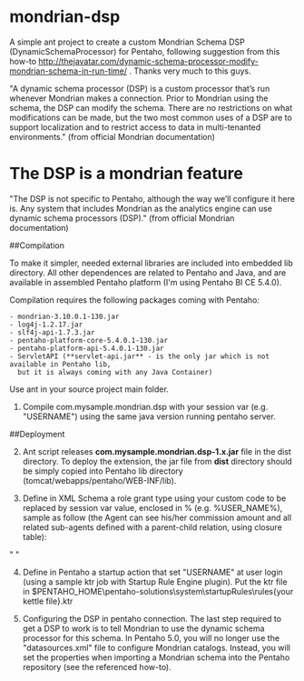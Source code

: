 # mondrian-dsp
A simple ant project to create a custom Mondrian Schema DSP (DynamicSchemaProcessor) for Pentaho, following suggestion from
this how-to http://thejavatar.com/dynamic-schema-processor-modify-mondrian-schema-in-run-time/ .
Thanks very much to this guys.

"A dynamic schema processor (DSP) is a custom processor that’s run whenever Mondrian makes a connection. Prior to Mondrian using the schema, the DSP can modify the schema. 
There are no restrictions on what modifications can be made, but the two most common uses of a DSP are to support localization and to restrict access to data in multi-tenanted environments." (from official Mondrian documentation) 

The DSP is a mondrian feature 
=============================
"The DSP is not specific to Pentaho, although the way we’ll configure it here is. Any system that includes Mondrian as the analytics engine can use dynamic schema processors (DSP)." (from official Mondrian documentation)

##Compilation

To make it simpler, needed external libraries are included into embedded lib directory. 
All other dependences are related to Pentaho and Java, and are available in assembled Pentaho platform (I'm using Pentaho BI CE 5.4.0). 

Compilation requires the following packages coming with Pentaho: 

	- mondrian-3.10.0.1-130.jar
    - log4j-1.2.17.jar
    - slf4j-api-1.7.3.jar 
    - pentaho-platform-core-5.4.0.1-130.jar
	- pentaho-platform-api-5.4.0.1-130.jar
	- ServletAPI (**servlet-api.jar** - is the only jar which is not available in Pentaho lib, 
	  but it is always coming with any Java Container)

Use ant in your source project main folder. 

1. Compile com.mysample.mondrian.dsp with your session var (e.g. "USERNAME") using the same java version running pentaho server.

##Deployment

2. Ant script releases **com.mysample.mondrian.dsp-1.x.jar** file in the dist directory. To deploy the extension, the jar file from **dist** directory should be simply copied into Pentaho lib directory (tomcat/webapps/pentaho/WEB-INF/lib). 

3. Define in XML Schema a role grant type using your custom code to be replaced by session var value, enclosed in % (e.g. %USER_NAME%), sample as follow (the Agent can see his/her commission amount and all related sub-agents defined with a parent-child relation, using closure table):

"   <Role name="Agents">
    <SchemaGrant access="none">
        <CubeGrant cube="Agency Commission" access="all">
            <HierarchyGrant hierarchy="[Agents]" rollupPolicy="partial" access="custom">
                <MemberGrant member="[Agents].CurrentMember.Parent" access="none">
                </MemberGrant>
                <MemberGrant member="[Agents].[%USER_NAME%]" access="all">
                </MemberGrant>
            </HierarchyGrant>
        </CubeGrant>
    </SchemaGrant>
   </Role>"
		
4. Define in Pentaho a startup action that set "USERNAME" at user login (using a sample ktr job with Startup Rule Engine plugin).
   Put the ktr file in $PENTAHO_HOME\pentaho-solutions\system\startupRules\rules\{your kettle file}.ktr
	
5. Configuring the DSP in pentaho connection.
   The last step required to get a DSP to work is to tell Mondrian to use the dynamic schema processor for this schema.
   In Pentaho 5.0, you will no longer use the "datasources.xml" file to configure Mondrian catalogs. Instead, you will set 
   the properties when importing a Mondrian schema into the Pentaho repository (see the referenced how-to).

